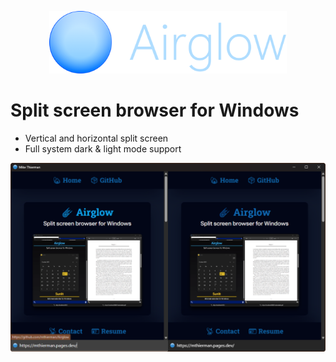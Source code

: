 <p align="center">
    <picture>
        <source media="(prefers-color-scheme: dark)" srcset="./data/banner_horizontal.png">
        <source media="(prefers-color-scheme: light)" srcset="./data/banner_horizontal.png">
        <img src="./data/banner_horizontal.png" height="100">
    </picture>
    <h1>Split screen browser for Windows</h1>
</p>

-   Vertical and horizontal split screen
-   Full system dark & light mode support

<p align="center">
    <picture>
        <source media="(prefers-color-scheme: dark)" srcset="./data/screenshot.png">
        <source media="(prefers-color-scheme: light)" srcset="./data/screenshot.png">
        <img src="./data/screenshot.png">
    </picture>
</p>
